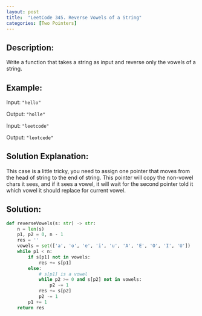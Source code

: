 ```yaml
---
layout: post
title:  "LeetCode 345. Reverse Vowels of a String"
categories: [Two Pointers]
---
```

## Description:
Write a function that takes a string as input and reverse only the vowels of a string.

## Example:
Input: `"hello"`

Output: `"holle"`

Input: `"leetcode"`

Output: `"leotcede"`

## Solution Explanation:
This case is a little tricky, you need to assign one pointer that moves from the head of string to the end of string. This pointer will copy the non-vowel chars it sees, and if it sees a vowel, it will wait for the second pointer told it which vowel it should replace for current vowel.

## Solution:
```python
def reverseVowels(s: str) -> str:
    n = len(s)
    p1, p2 = 0, n - 1
    res = ''
    vowels = set(['a', 'o', 'e', 'i', 'u', 'A', 'E', 'O', 'I', 'U'])
    while p1 < n:
        if s[p1] not in vowels:
            res += s[p1]
        else:
            # s[p1] is a vowel
            while p2 >= 0 and s[p2] not in vowels:
                p2 -= 1
            res += s[p2]
            p2 -= 1
        p1 += 1
    return res
```
